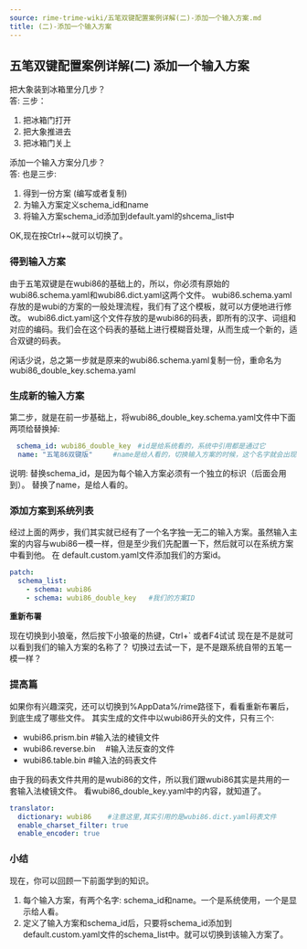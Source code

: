 ```yaml
---
source: rime-trime-wiki/五笔双键配置案例详解(二)-添加一个输入方案.md
title: (二)-添加一个输入方案
---
```


## 五笔双键配置案例详解(二) 添加一个输入方案
 
把大象装到冰箱里分几步？  
答: 三步：  

1. 把冰箱门打开
2. 把大象推进去
3. 把冰箱门关上
 
添加一个输入方案分几步？  
答: 也是三步:  

1. 得到一份方案 (编写或者复制)
2. 为输入方案定义schema_id和name
3. 将输入方案schema_id添加到default.yaml的shcema_list中
 
OK,现在按Ctrl+~就可以切换了。
 
 
### 得到输入方案
由于五笔双键是在wubi86的基础上的，所以，你必须有原始的wubi86.schema.yaml和wubi86.dict.yaml这两个文件。
wubi86.schema.yaml存放的是wubi的方案的一般处理流程，我们有了这个模板，就可以方便地进行修改。
wubi86.dict.yaml这个文件存放的是wubi86的码表，即所有的汉字、词组和对应的编码。我们会在这个码表的基础上进行模糊音处理，从而生成一个新的，适合双键的码表。
 
闲话少说，总之第一步就是原来的wubi86.schema.yaml复制一份，重命名为wubi86_double_key.schema.yaml
 
### 生成新的输入方案
第二步，就是在前一步基础上，将wubi86_double_key.schema.yaml文件中下面两项给替换掉:
 
```yaml
　schema_id: wubi86_double_key　#id是给系统看的，系统中引用都是通过它
  name: "五笔86双键版"　　　#name是给人看的，切换输入方案的时候，这个名字就会出现
```
 
说明:
  替换schema_id，是因为每个输入方案必须有一个独立的标识（后面会用到）。
替换了name，是给人看的。
 
### 添加方案到系统列表
经过上面的两步，我们其实就已经有了一个名字独一无二的输入方案。虽然输入主案的内容与wubi86一模一样，但是至少我们先配置一下，然后就可以在系统方案中看到他。
在 default.custom.yaml文件添加我们的方案id。
```yaml
patch:
  schema_list:
    - schema: wubi86
    - schema: wubi86_double_key   #我们的方案ID
```
 
**重新布署**
 
现在切换到小狼毫，然后按下小狼毫的热键，Ctrl+\` 或者F4试试
现在是不是就可以看到我们的输入方案的名称了？
切换过去试一下，是不是跟系统自带的五笔一模一样？
 
 
### 提高篇
如果你有兴趣深究，还可以切换到%AppData%/rime路径下，看看重新布署后，到底生成了哪些文件。
其实生成的文件中以wubi86开头的文件，只有三个:
- wubi86.prism.bin   #输入法的棱镜文件
- wubi86.reverse.bin　 #输入法反查的文件
- wubi86.table.bin    #输入法的码表文件
 
由于我的码表文件共用的是wubi86的文件，所以我们跟wubi86其实是共用的一套输入法棱镜文件。
看wubi86_double_key.yaml中的内容，就知道了。
 
```yaml
translator:
  dictionary: wubi86    #注意这里,其实引用的是wubi86.dict.yaml码表文件
  enable_charset_filter: true
  enable_encoder: true
```
 
### 小结
现在，你可以回顾一下前面学到的知识。

1. 每个输入方案，有两个名字: schema_id和name。一个是系统使用，一个是显示给人看。
2. 定义了输入方案和schema_id后，只要将schema_id添加到default.custom.yaml文件的schema_list中。就可以切换到该输入方案了。
 
